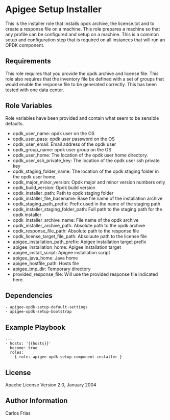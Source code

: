 Apigee Setup Installer
======================

This is the installer role that installs opdk archive, the license.txt 
and to create a response file on a machine. This role prepares a machine
so that any profile can be configured and setup on a machine. 
This is a common setup and configuration step that is required on all 
instances that will run an OPDK component. 

Requirements
------------

This role requires that you provide the opdk archive and license file. 
This role also requires that the inventory file be defined with a set of 
groups that would enable the response file to be generated correctly.
This has been tested with one data center. 

Role Variables
--------------

Role variables have been provided and contain what seem to be sensible 
defaults. 

* opdk_user_name: opdk user on the OS
* opdk_user_pass: opdk user password on the OS
* opdk_user_email: Email address of the opdk user
* opdk_group_name: opdk user group on the OS
* opdk_user_home: The location of the opdk user home directory.
* opdk_user_ssh_private_key: The location of the opdk user ssh private key
* opdk_staging_folder_name: The location of the opdk staging folder in the opdk user home.
* opdk_major_minor_version: Opdk major and minor version numbers only
* opdk_build_version: Opdk build version
* opdk_installer_path: Path to opdk staging folder
* opdk_installer_file_basename: Base file name of the installation archive
* opdk_staging_path_prefix: Prefix used in the name of the staging path
* opdk_installer_staging_folder_path: Full path to the staging path for the opdk installer
* opdk_installer_archive_name: File name of the opdk archive
* opdk_installer_archive_path: Absolute path to the opdk archive
* opdk_response_file_path: Absolute path to the response file
* opdk_license_target_file_path: Absoluute path to the license file
* apigee_installation_path_prefix: Apigee installation target prefix
* apigee_installation_home: Apigee installation target 
* apigee_install_script: Apigee installation script
* apigee_java_home: Java home
* apigee_hostfile_path: Hosts file
* apigee_tmp_dir: Temporary directory
* provided_response_file: Will use the provided response file indicated here.

Dependencies
------------

    - apigee-opdk-setup-default-settings
    - apigee-opdk-setup-bootstrap

Example Playbook
----------------

    ---
    - hosts: '{{hosts}}'
      become: true
      roles:
      - { role: apigee-opdk-setup-component-installer }

License
-------

Apache License Version 2.0, January 2004

Author Information
------------------

Carlos Frias
